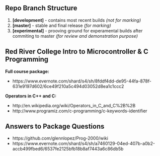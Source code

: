 Repo Branch Structure
---
1. <b>[development]</b> - contains most recent builds <i>(not for marking) </i> 
2. <b>[master]</b> - stable and final release <i>(for marking)</i>
3. <b>[experimental]</b> - prooving ground for experamental builds after commiting to master <i>(for review and demonstration purpose)</i>

Red River College Intro to Microcontroller & C Programming
---
<b>Full course package:</b>	
<ul>
<li>https://www.evernote.com/shard/s4/sh/8fddf4dd-de95-44fa-878f-631e9197d602/6ce49f210a5c494d03052d8ea1c1ccc2</li>
</ul>

<b>Operators in C++ and C:</b>
<ul>
<li>http://en.wikipedia.org/wiki/Operators_in_C_and_C%2B%2B</li>
<li>http://www.programiz.com/c-programming/c-keywords-identifier</li>
</ul>

Answers to Package Questions
---
<ul>
<li>https://github.com/glennlopez/Prog-2000/wiki</li>
<li>https://www.evernote.com/shard/s4/sh/a7460129-04ed-407b-a0b2-accb499fbed6/6537fe2125bfb18b8af7443a6c86db5b</li>
</ul>
